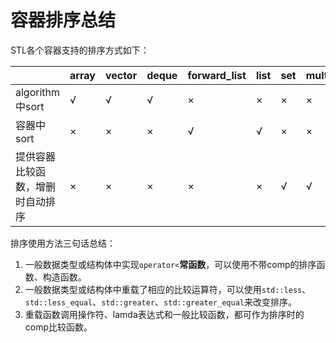 # 容器排序总结

STL各个容器支持的排序方式如下：

|                                  | array | vector | deque | forward_list | list | set  | multiset | map  | multimap | unordered_set | unordered_multiset | unordered_map | unordered_multimap | stack | queue | priority_queue |
| -------------------------------- | ----- | ------ | ----- | ------------ | ---- | ---- | -------- | ---- | -------- | ------------- | ------------------ | ------------- | ------------------ | ----- | ----- | -------------- |
| algorithm中sort                  | √     | √      | √     | ×            | ×    | ×    | ×        | ×    | ×        | ×             | ×                  | ×             | ×                  | ×     | ×     | ×              |
| 容器中sort                       | ×     | ×      | ×     | √            | √    | ×    | ×        | ×    | ×        | ×             | ×                  | ×             | ×                  | ×     | ×     | ×              |
| 提供容器比较函数，增删时自动排序 | ×     | ×      | ×     | ×            | ×    | √    | √        | √    | √        | ×             | ×                  | ×             | ×                  | ×     | ×     | √              |



排序使用方法三句话总结：

1. 一般数据类型或结构体中实现`operator<`**常函数**，可以使用不带comp的排序函数、构造函数。
2. 一般数据类型或结构体中重载了相应的比较运算符，可以使用`std::less`、`std::less_equal`、`std::greater`、`std::greater_equal`来改变排序。
3. 重载函数调用操作符、lamda表达式和一般比较函数，都可作为排序时的comp比较函数。
